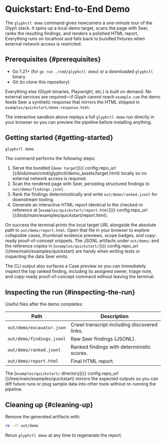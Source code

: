 # Quickstart: End-to-End Demo

The `glyphctl demo` command gives newcomers a one-minute tour of the Glyph stack.
It spins up a local demo target, scans the page with Seer, ranks the resulting
findings, and renders a polished HTML report. Everything runs on localhost and
falls back to bundled fixtures when external network access is restricted.

## Prerequisites {#prerequisites}

* Go 1.21+ (for `go run ./cmd/glyphctl demo`) or a downloaded `glyphctl` binary
* Git (to clone this repository)

Everything else (Glyph binaries, Playwright, etc.) is built on demand. No
external services are required—if Glyph cannot reach `example.com` the demo
feeds Seer a synthetic response that mirrors the HTML shipped in
`examples/quickstart/demo-response.html`.

<div id="run-the-pipeline"></div>

The interactive sandbox above replays a full `glyphctl demo` run directly in
your browser so you can preview the pipeline before installing anything.
## Getting started {#getting-started}

```bash
glyphctl demo
```

The command performs the following steps:

1. Serve the bundled [`demo target`]({{ config.repo_url }}/blob/main/cmd/glyphctl/demo_assets/target.html)
   locally so no external network access is required.
2. Scan the rendered page with Seer, persisting structured findings to
   `out/demo/findings.jsonl`.
3. Rank the findings deterministically and write `out/demo/ranked.jsonl` for
   downstream tooling.
4. Generate an interactive HTML report identical to the checked-in reference at
   [`examples/quickstart/report.html`]({{ config.repo_url }}/blob/main/examples/quickstart/report.html).

On success the terminal prints the local target URL alongside the absolute path
to `out/demo/report.html`. Open that file in your browser to explore collapsible
cases, thumbnail evidence previews, scope badges, and copy-ready proof-of-concept
snippets. The JSONL artifacts under `out/demo/` and the reference copies in
[`examples/quickstart/`]({{ config.repo_url }}/tree/main/examples/quickstart)
are handy when writing tests or inspecting the data Seer emits.

The CLI output also surfaces a Case preview so you can immediately inspect the
top ranked finding, including its assigned owner, triage note, and copy-ready
proof-of-concept command without leaving the terminal.

## Inspecting the run {#inspecting-the-run}

Useful files after the demo completes:

| Path | Description |
| ---- | ----------- |
| `out/demo/excavator.json` | Crawl transcript including discovered links. |
| `out/demo/findings.jsonl` | Raw Seer findings (JSONL). |
| `out/demo/ranked.jsonl` | Ranked findings with deterministic scores. |
| `out/demo/report.html` | Final HTML report. |

The [`examples/quickstart/` directory]({{ config.repo_url }}/tree/main/examples/quickstart)
mirrors the expected outputs so you can diff future runs or plug sample data into
other tools without re-running the pipeline.

## Cleaning up {#cleaning-up}

Remove the generated artifacts with:

```bash
rm -rf out/demo
```

Rerun `glyphctl demo` at any time to regenerate the report.
